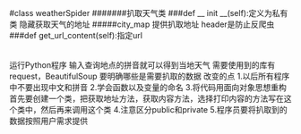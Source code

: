 #class weatherSpider
#######扒取天气类
###def __ init __(self):定义为私有类 隐藏获取天气的地址
#####city_map  提供扒取地址  header是防止反爬虫
###def get_url_content(self):指定url

######
运行Python程序 输入查询地点的拼音就可以得到当地天气
需要使用到的库有request，BeautifulSoup
要明确哪些是需要扒取的数据
改变的点
1.以后所有程序中不要出现中文和拼音
2.学会函数以及变量的命名
3.将代码用面向对象思想重构首先要创建一个类，把获取地址方法，获取内容方法，选择打印内容的方法写在这个类中，然后再来调用这个类
4.注意区分public和private
5.程序员要将扒取到的数据按照用户需求提供
